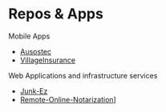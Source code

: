   
# Repos & Apps
Mobile Apps <br>
  - [Ausostec](https://5459963.igen.app) <br>
  - [VillageInsurance](https://5565032.igen.app/) <br> 
  
Web Applications and infrastructure services <br> 
  - [Junk-Ez](https://junk-ez.net/)
  - [Remote-Online-Notarization](https://link.depay.com/7aH38vQEi3JGoyRfCHUiYd)]